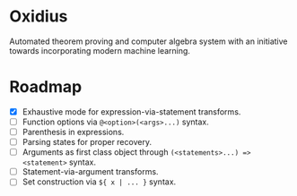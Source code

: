 # Oxidius

Automated theorem proving and computer algebra system with an initiative
towards incorporating modern machine learning.

# Roadmap

- [x] Exhaustive mode for expression-via-statement transforms.
- [ ] Function options via `@<option>(<args>...)` syntax.
- [ ] Parenthesis in expressions.
- [ ] Parsing states for proper recovery.
- [ ] Arguments as first class object through `(<statements>...) => <statement>` syntax.
- [ ] Statement-via-argument transforms.
- [ ] Set construction via `${ x | ... }` syntax.
